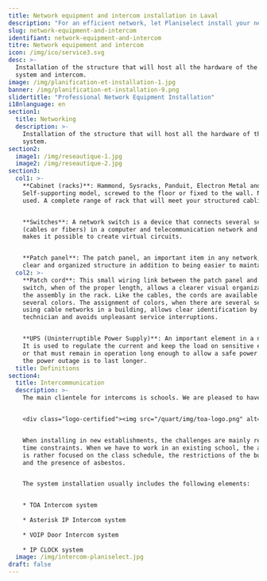 ```yaml
---
title: Network equipment and intercom installation in Laval
description: "For an efficient network, let Planiselect install your network equipment or your intercom."
slug: network-equipment-and-intercom
identifiant: network-equipment-and-intercom
titre: Network equipement and intercom
icon: /img/ico/service3.svg
desc: >-
  Installation of the structure that will host all the hardware of the network
  system and intercom.
image: /img/planification-et-installation-1.jpg
banner: /img/planification-et-installation-9.png
slidertitle: "Professional Network Equipment Installation"
i18nlanguage: en
section1:
  title: Networking
  description: >-
    Installation of the structure that will host all the hardware of the network
    system.
section2:
  image1: /img/reseautique-1.jpg
  image2: /img/reseautique-2.jpg
section3:
  col1: >-
    **Cabinet (racks)**: Hammond, Sysracks, Panduit, Electron Metal and more.
    Self-supporting model, screwed to the floor or fixed to the wall. New or
    used. A complete range of rack that will meet your structured cabling needs.


    **Switches**: A network switch is a device that connects several segments
    (cables or fibers) in a computer and telecommunication network and that
    makes it possible to create virtual circuits.


    **Patch panel**: The patch panel, an important item in any network, allows a
    clear and organized structure in addition to being easier to maintain.
  col2: >-
    **Patch cord**: This small wiring link between the patch panel and the
    switch, when of the proper length, allows a clearer visual organization of
    the assembly in the rack. Like the cables, the cords are available in
    several colors. The assignment of colors, when there are several services
    using cable networks in a building, allows clear identification by the
    technician and avoids unpleasant service interruptions.


    **UPS (Uninterruptible Power Supply)**: An important element in a network.
    It is used to regulate the current and keep the load on sensitive equipment
    or that must remain in operation long enough to allow a safe power off if
    the power outage is to last longer.
  title: Definitions
section4:
  title: Intercommunication
  description: >-
    The main clientele for intercoms is schools. We are pleased to have several schools and school boards to our credit. **Planiselect is also proud to be TOA certified.** The quality of TOA products allows us a smooth installation and peace of mind for the end user.


    <div class="logo-certified"><img src="/quart/img/toa-logo.png" alt="TOA"></div>


    When installing in new establishments, the challenges are mainly related to
    time constraints. When we have to work in an existing school, the attention
    is rather focused on the class schedule, the restrictions of the building
    and the presence of asbestos.


    The system installation usually includes the following elements:


    * TOA Intercom system
    
    * Asterisk IP Intercom system
    
    * VOIP Door Intercom system
    
    * IP CLOCK system
  image: /img/intercom-planiselect.jpg
draft: false
---
```


